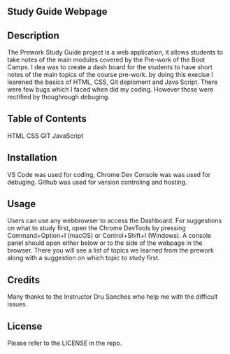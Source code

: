 # <Prework Study Guide>


## Study Guide Webpage

## Description

The Prework Study Guide project is a web application, it allows students to take notes of the main modules covered by the Pre-work of the Boot Camps.
I dea was to create a dash board for the students to have short notes of the main topics of the course pre-work. by doing this execise I learened the basics of HTML, CSS, Git deploment and Java Script. There were few bugs which I faced when did my coding. However those were rectified by thoughrough debuging.

## Table of Contents 

HTML
CSS
GIT
JavaScript

## Installation

VS Code was used for coding, Chrome Dev Console was was used for debuging. Github was used for version controling and hosting.

## Usage

Users can use any webbrowser to access the Dashboard. For suggestions on what to study first, open the Chrome DevTools by pressing Command+Option+I (macOS) or Control+Shift+I (Windows). A console panel should open either below or to the side of the webpage in the browser. There you will see a list of topics we learned from the prework along with a suggestion on which topic to study first.


## Credits
Many thanks to the Instructor Dru Sanches who help me with the difficult issues.

## License

Please refer to the LICENSE in the repo.



